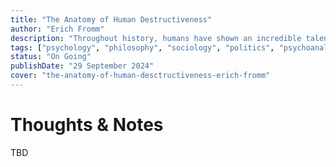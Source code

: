 ```yaml
---
title: "The Anatomy of Human Destructiveness"
author: "Erich Fromm"
description: "Throughout history, humans have shown an incredible talent for destruction as well as creation. Aggression has driven us to great heights and brutal lows. In The Anatomy of Human Destructiveness, renowned social psychologist Erich Fromm discusses the differences between forms of aggression typical for animals and two very specific forms of destructiveness that can only be found in human sadism and necrophilic destructiveness. His case studies span zoo animals, necrophiliacs, and the psychobiographies of notorious figures such as Adolf Hitler and Joseph Stalin. Through his broad scholarship, Fromm offers a comprehensive exploration of the human impulse for violence."
tags: ["psychology", "philosophy", "sociology", "politics", "psychoanalysis"]
status: "On Going"
publishDate: "29 September 2024"
cover: "the-anatomy-of-human-desctructiveness-erich-fromm"
---
```


# Thoughts & Notes

TBD
